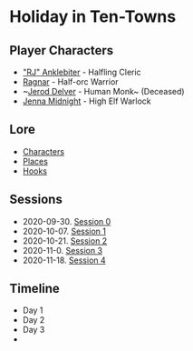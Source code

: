 # Holiday in Ten-Towns

## Player Characters
* ["RJ" Anklebiter](Player_RJ.md) - Halfling Cleric
* [Ragnar](Player_Ragnar.md) - Half-orc Warrior
* ~[Jerod Delver](Player_Jerod.md) - Human Monk~ (Deceased)
* [Jenna Midnight](Player_Jenna.md) - High Elf Warlock

## Lore
* [Characters](Characters.md)
* [Places](Places.md)
* [Hooks](Hooks.md)

## Sessions
* 2020-09-30. [Session 0](Session_0.md)
* 2020-10-07. [Session 1](Session_1.md)
* 2020-10-21. [Session 2](Session_2.md)
* 2020-11-0. [Session 3](Session_3.md)
* 2020-11-18. [Session 4](Session_4.md)

## Timeline
* Day 1
* Day 2
* Day 3
* 
<!--stackedit_data:
eyJoaXN0b3J5IjpbLTYxMTIyNjYxLDE0MjQ0ODE1MjEsLTEwND
M3MzQ0NywtMjIyNjM2Mzg3LC05NTExMjE3NjEsLTEwNTUyMDMx
NjgsLTMwNzkxMDI2OCwyMTE2MTIzMzgyLC0xMjI4MzEwMDgxXX
0=
-->